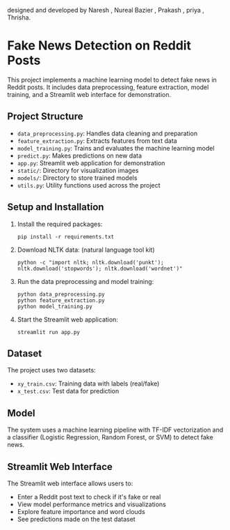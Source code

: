 
designed and developed by Naresh  , Nureal Bazier , Prakash , priya , Thrisha.

# Fake News Detection on Reddit Posts

This project implements a machine learning model to detect fake news in Reddit posts. It includes data preprocessing, feature extraction, model training, and a Streamlit web interface for demonstration.

## Project Structure 

- `data_preprocessing.py`: Handles data cleaning and preparation
- `feature_extraction.py`: Extracts features from text data
- `model_training.py`: Trains and evaluates the machine learning model
- `predict.py`: Makes predictions on new data
- `app.py`: Streamlit web application for demonstration
- `static/`: Directory for visualization images
- `models/`: Directory to store trained models
- `utils.py`: Utility functions used across the project

## Setup and Installation

1. Install the required packages:
   ```
   pip install -r requirements.txt
   ```

2. Download NLTK data: (natural language tool kit)
   ```
   python -c "import nltk; nltk.download('punkt'); nltk.download('stopwords'); nltk.download('wordnet')"
   ```

3. Run the data preprocessing and model training:
   ```
   python data_preprocessing.py
   python feature_extraction.py
   python model_training.py
   ```

4. Start the Streamlit web application:
   ```
   streamlit run app.py
   ```

## Dataset

The project uses two datasets:
- `xy_train.csv`: Training data with labels (real/fake)
- `x_test.csv`: Test data for prediction

## Model

The system uses a machine learning pipeline with TF-IDF vectorization and a classifier (Logistic Regression, Random Forest, or SVM) to detect fake news.

## Streamlit Web Interface
 
The Streamlit web interface allows users to:
- Enter a Reddit post text to check if it's fake or real
- View model performance metrics and visualizations
- Explore feature importance and word clouds
- See predictions made on the test dataset
